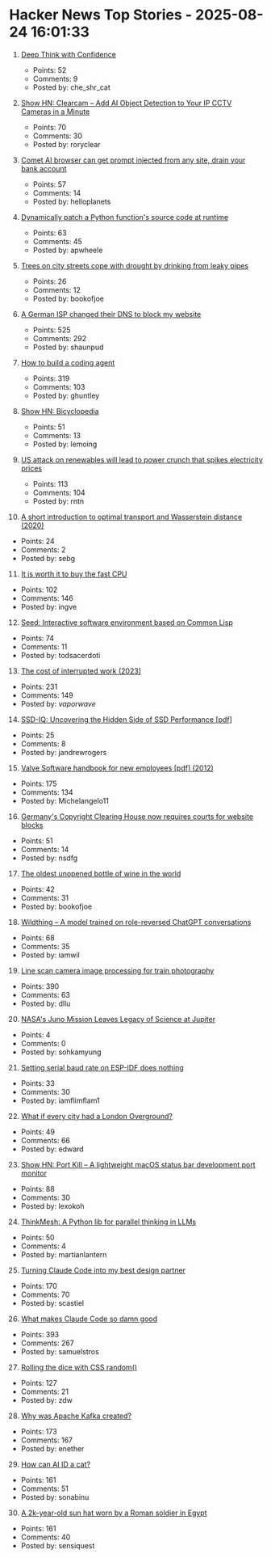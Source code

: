 # Hacker News Top Stories - 2025-08-24 16:01:33

1. [Deep Think with Confidence](https://arxiviq.substack.com/p/deep-think-with-confidence)
   - Points: 52
   - Comments: 9
   - Posted by: che_shr_cat

2. [Show HN: Clearcam – Add AI Object Detection to Your IP CCTV Cameras in a Minute](https://github.com/roryclear/clearcam)
   - Points: 70
   - Comments: 30
   - Posted by: roryclear

3. [Comet AI browser can get prompt injected from any site, drain your bank account](https://twitter.com/zack_overflow/status/1959308058200551721)
   - Points: 57
   - Comments: 14
   - Posted by: helloplanets

4. [Dynamically patch a Python function's source code at runtime](https://ericmjl.github.io/blog/2025/8/23/wicked-python-trickery-dynamically-patch-a-python-functions-source-code-at-runtime/)
   - Points: 63
   - Comments: 45
   - Posted by: apwheele

5. [Trees on city streets cope with drought by drinking from leaky pipes](https://www.newscientist.com/article/2487804-trees-on-city-streets-cope-with-drought-by-drinking-from-leaky-pipes/)
   - Points: 26
   - Comments: 12
   - Posted by: bookofjoe

6. [A German ISP changed their DNS to block my website](https://lina.sh/blog/telefonica-sabotages-me)
   - Points: 525
   - Comments: 292
   - Posted by: shaunpud

7. [How to build a coding agent](https://ghuntley.com/agent/)
   - Points: 319
   - Comments: 103
   - Posted by: ghuntley

8. [Show HN: Bicyclopedia](https://bicyclopedia.lemoing.ca/)
   - Points: 51
   - Comments: 13
   - Posted by: lemoing

9. [US attack on renewables will lead to power crunch that spikes electricity prices](https://www.cnbc.com/2025/08/24/solar-wind-renewable-trump-tariff-utility-tax-credit-itc-ptc-obbb-electricity-price.html)
   - Points: 113
   - Comments: 104
   - Posted by: rntn

10. [A short introduction to optimal transport and Wasserstein distance (2020)](https://alexhwilliams.info/itsneuronalblog/2020/10/09/optimal-transport/)
   - Points: 24
   - Comments: 2
   - Posted by: sebg

11. [It is worth it to buy the fast CPU](https://blog.howardjohn.info/posts/buy-a-cpu/)
   - Points: 102
   - Comments: 146
   - Posted by: ingve

12. [Seed: Interactive software environment based on Common Lisp](https://github.com/phantomics/seed)
   - Points: 74
   - Comments: 11
   - Posted by: todsacerdoti

13. [The cost of interrupted work (2023)](https://blog.oberien.de/2023/11/05/23-minutes-15-seconds.html)
   - Points: 231
   - Comments: 149
   - Posted by: _vaporwave_

14. [SSD-IQ: Uncovering the Hidden Side of SSD Performance [pdf]](https://www.vldb.org/pvldb/vol18/p4295-haas.pdf)
   - Points: 25
   - Comments: 8
   - Posted by: jandrewrogers

15. [Valve Software handbook for new employees [pdf] (2012)](https://cdn.akamai.steamstatic.com/apps/valve/Valve_NewEmployeeHandbook.pdf)
   - Points: 175
   - Comments: 134
   - Posted by: Michelangelo11

16. [Germany's Copyright Clearing House now requires courts for website blocks](https://www.heise.de/en/news/Copyright-clearing-house-Committee-for-website-blocking-to-rely-on-judiciary-10490128.html)
   - Points: 51
   - Comments: 14
   - Posted by: nsdfg

17. [The oldest unopened bottle of wine in the world](https://www.openculture.com/2025/08/the-oldest-unopened-bottle-of-wine-in-the-world.html)
   - Points: 42
   - Comments: 31
   - Posted by: bookofjoe

18. [Wildthing – A model trained on role-reversed ChatGPT conversations](https://youaretheassistantnow.com/)
   - Points: 68
   - Comments: 35
   - Posted by: iamwil

19. [Line scan camera image processing for train photography](https://daniel.lawrence.lu/blog/y2025m09d21/)
   - Points: 390
   - Comments: 63
   - Posted by: dllu

20. [NASA's Juno Mission Leaves Legacy of Science at Jupiter](https://www.scientificamerican.com/article/how-nasas-juno-probe-changed-everything-we-know-about-jupiter/)
   - Points: 4
   - Comments: 0
   - Posted by: sohkamyung

21. [Setting serial baud rate on ESP-IDF does nothing](https://atomic14.substack.com/p/this-number-does-nothing)
   - Points: 33
   - Comments: 30
   - Posted by: iamflimflam1

22. [What if every city had a London Overground?](https://www.dwell.com/article/what-if-every-city-had-a-london-overground-ac7a7ff9)
   - Points: 49
   - Comments: 66
   - Posted by: edward

23. [Show HN: Port Kill – A lightweight macOS status bar development port monitor](https://github.com/kagehq/port-kill)
   - Points: 88
   - Comments: 30
   - Posted by: lexokoh

24. [ThinkMesh: A Python lib for parallel thinking in LLMs](https://github.com/martianlantern/ThinkMesh)
   - Points: 50
   - Comments: 4
   - Posted by: martianlantern

25. [Turning Claude Code into my best design partner](https://betweentheprompts.com/design-partner/)
   - Points: 170
   - Comments: 70
   - Posted by: scastiel

26. [What makes Claude Code so damn good](https://minusx.ai/blog/decoding-claude-code/)
   - Points: 393
   - Comments: 267
   - Posted by: samuelstros

27. [Rolling the dice with CSS random()](https://webkit.org/blog/17285/rolling-the-dice-with-css-random/)
   - Points: 127
   - Comments: 21
   - Posted by: zdw

28. [Why was Apache Kafka created?](https://bigdata.2minutestreaming.com/p/why-was-apache-kafka-created)
   - Points: 173
   - Comments: 167
   - Posted by: enether

29. [How can AI ID a cat?](https://www.quantamagazine.org/how-can-ai-id-a-cat-an-illustrated-guide-20250430/)
   - Points: 161
   - Comments: 51
   - Posted by: sonabinu

30. [A 2k-year-old sun hat worn by a Roman soldier in Egypt](https://www.smithsonianmag.com/smart-news/a-2000-year-old-sun-hat-worn-by-a-roman-soldier-in-egypt-goes-on-view-after-a-century-in-storage-180987192/)
   - Points: 161
   - Comments: 40
   - Posted by: sensiquest


